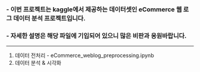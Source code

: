 ### - 이번 프로젝트는 kaggle에서 제공하는 데이터셋인 eCommerce 웹 로그 데이터 분석 프로젝트입니다.
### - 자세한 설명은 해당 파일에 기입되어 있으니 많은 비판과 응원바랍니다.

---

1. 데이터 전처리 - eCommerce_weblog_preprocessing.ipynb
2. 데이터 분석 & 시각화
